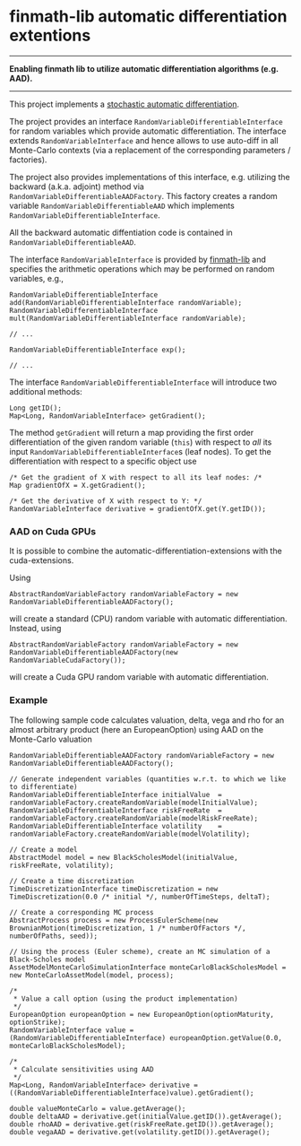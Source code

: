 # finmath-lib automatic differentiation extentions
- - - -
**Enabling finmath lib to utilize automatic differentiation algorithms (e.g. AAD).**
- - - -
This project implements a [stochastic automatic differentiation](http://ssrn.com/abstract=2995695).

The project provides an interface <code>RandomVariableDifferentiableInterface</code>
for random variables which provide automatic differentiation.
The interface extends <code>RandomVariableInterface</code> and
hence allows to use auto-diff in all Monte-Carlo contexts
(via a replacement of the corresponding parameters / factories).

The project also provides implementations of this interface, e.g. utilizing
the backward (a.k.a. adjoint) method via <code>RandomVariableDifferentiableAADFactory</code>.
This factory creates a random variable <code>RandomVariableDifferentiableAAD</code> which implements <code>RandomVariableDifferentiableInterface</code>.

All the backward automatic diffentiation code is contained in
<code>RandomVariableDifferentiableAAD</code>.

The interface <code>RandomVariableInterface</code> is provided by [finmath-lib](http://finmath.net/finmath-lib) and specifies the arithmetic operations which may be performed on random variables, e.g.,

	RandomVariableDifferentiableInterface add(RandomVariableDifferentiableInterface randomVariable);	
	RandomVariableDifferentiableInterface mult(RandomVariableDifferentiableInterface randomVariable);
	
	// ...
	
	RandomVariableDifferentiableInterface exp();
	
	// ...	

The interface <code>RandomVariableDifferentiableInterface</code> will introduce
two additional methods:

	Long getID();	
	Map<Long, RandomVariableInterface> getGradient();

The method <code>getGradient</code> will return a map providing the
first order differentiation of the given random variable (<code>this</code>)
with respect to *all* its input <code>RandomVariableDifferentiableInterface</code>s (leaf nodes). To get the differentiation with respect to a specific object use

	/* Get the gradient of X with respect to all its leaf nodes: /*
	Map gradientOfX = X.getGradient();

	/* Get the derivative of X with respect to Y: */
	RandomVariableInterface derivative = gradientOfX.get(Y.getID());

### AAD on Cuda GPUs

It is possible to combine the automatic-differentiation-extensions with the cuda-extensions.

Using

	AbstractRandomVariableFactory randomVariableFactory = new RandomVariableDifferentiableAADFactory();

will create a standard (CPU) random variable with automatic differentiation. Instead, using

	AbstractRandomVariableFactory randomVariableFactory = new RandomVariableDifferentiableAADFactory(new RandomVariableCudaFactory());

will create a Cuda GPU random variable with automatic differentiation.

### Example

The following sample code calculates valuation, delta, vega and rho for an
almost arbitrary product (here an EuropeanOption) using
AAD on the Monte-Carlo valuation

	RandomVariableDifferentiableAADFactory randomVariableFactory = new RandomVariableDifferentiableAADFactory();
	
	// Generate independent variables (quantities w.r.t. to which we like to differentiate)
	RandomVariableDifferentiableInterface initialValue	= randomVariableFactory.createRandomVariable(modelInitialValue);
	RandomVariableDifferentiableInterface riskFreeRate	= randomVariableFactory.createRandomVariable(modelRiskFreeRate);
	RandomVariableDifferentiableInterface volatility	= randomVariableFactory.createRandomVariable(modelVolatility);
	
	// Create a model
	AbstractModel model = new BlackScholesModel(initialValue, riskFreeRate, volatility);
	
	// Create a time discretization
	TimeDiscretizationInterface timeDiscretization = new TimeDiscretization(0.0 /* initial */, numberOfTimeSteps, deltaT);
	
	// Create a corresponding MC process
	AbstractProcess process = new ProcessEulerScheme(new BrownianMotion(timeDiscretization, 1 /* numberOfFactors */, numberOfPaths, seed));
	
	// Using the process (Euler scheme), create an MC simulation of a Black-Scholes model
	AssetModelMonteCarloSimulationInterface monteCarloBlackScholesModel = new MonteCarloAssetModel(model, process);
	
	/*
	 * Value a call option (using the product implementation)
	 */
	EuropeanOption europeanOption = new EuropeanOption(optionMaturity, optionStrike);
	RandomVariableInterface value = (RandomVariableDifferentiableInterface) europeanOption.getValue(0.0, monteCarloBlackScholesModel);
	
	/*
	 * Calculate sensitivities using AAD
	 */
	Map<Long, RandomVariableInterface> derivative = ((RandomVariableDifferentiableInterface)value).getGradient();
		
	double valueMonteCarlo = value.getAverage();
	double deltaAAD = derivative.get(initialValue.getID()).getAverage();
	double rhoAAD = derivative.get(riskFreeRate.getID()).getAverage();
	double vegaAAD = derivative.get(volatility.getID()).getAverage();


